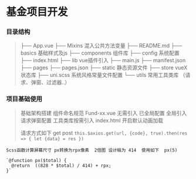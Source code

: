 # 基金项目开发 

### 目录结构

> ├── App.vue
> ├── Mixins     混入公共方法变量 
> ├── README.md
> ├── basics     基础样式及js
> ├── components 组件库
> ├── config   系统配置
> ├── index.html
> ├── lib   vue插件引入
> ├── main.js
> ├── manifest.json
> ├── pages
> ├── pages.json
> ├── static  静态资源文件
> ├── store  vueX状态库
> ├── uni.scss  系统风格常量文件配置
> └── utils   常用工具类库 （请求、弹窗、过滤器..）



### 项目基础使用

> 基础架构搭建
> 组件命名规范 Fund-xx.vue 无需引入 已全局配置
> 全局引入请求弹窗配置 工具类库按需引入 index.html 开启默认动画加载
>
> 请求方式如下  get post 
> `this.$axios.get(url, {code}, true).then(res => {
		let {data} = res
	})` 
	
	Scss函数计算屏幕尺寸 px转换为rpx像素  2倍图 设计稿为 414  使用如下  px(5) 
	
	`@function px($total) { 
	  @return  ((828 * $total) / 414) + rpx; 
	}`